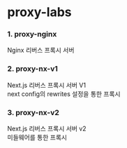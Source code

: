 # proxy-labs

### 1. proxy-nginx
Nginx 리버스 프록시 서버

### 2. proxy-nx-v1
Next.js 리버스 프록시 서버 V1  
next config의 rewrites 설정을 통한 프록시

### 3. proxy-nx-v2
Next.js 리버스 프록시 서버 v2  
미들웨어를 통한 프록시